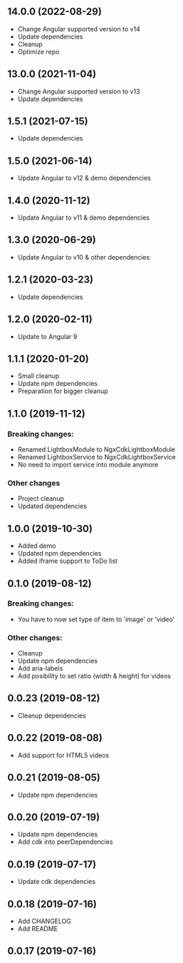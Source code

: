 ## 14.0.0 (2022-08-29)

- Change Angular supported version to v14
- Update dependencies
- Cleanup
- Optimize repo

## 13.0.0 (2021-11-04)

- Change Angular supported version to v13
- Update dependencies

## 1.5.1 (2021-07-15)

- Update dependencies

## 1.5.0 (2021-06-14)

- Update Angular to v12 & demo dependencies

## 1.4.0 (2020-11-12)

- Update Angular to v11 & demo dependencies

## 1.3.0 (2020-06-29)

- Update Angular to v10 & other dependencies

## 1.2.1 (2020-03-23)

- Update dependencies

## 1.2.0 (2020-02-11)

- Update to Angular 9

## 1.1.1 (2020-01-20)

- Small cleanup
- Update npm dependencies
- Preparation for bigger cleanup

## 1.1.0 (2019-11-12)

### Breaking changes:

- Renamed LightboxModule to NgxCdkLightboxModule
- Renamed LightboxService to NgxCdkLightboxService
- No need to import service into module anymore

### Other changes

- Project cleanup
- Updated dependencies

## 1.0.0 (2019-10-30)

- Added demo
- Updated npm dependencies
- Added iframe support to ToDo list

## 0.1.0 (2019-08-12)

### Breaking changes:

- You have to now set type of item to 'image' or 'video'

### Other changes:

- Cleanup
- Update npm dependencies
- Add aria-labels
- Add posibility to set ratio (width & height) for videos

## 0.0.23 (2019-08-12)

- Cleanup dependencies

## 0.0.22 (2019-08-08)

- Add support for HTML5 videos

## 0.0.21 (2019-08-05)

- Update npm dependencies

## 0.0.20 (2019-07-19)

- Update npm dependencies
- Add cdk into peerDependencies

## 0.0.19 (2019-07-17)

- Update cdk dependencies

## 0.0.18 (2019-07-16)

- Add CHANGELOG
- Add README

## 0.0.17 (2019-07-16)
